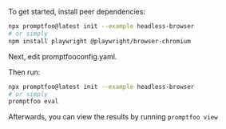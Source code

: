 To get started, install peer dependencies:

```bash
npx promptfoo@latest init --example headless-browser
# or simply
npm install playwright @playwright/browser-chromium
```

Next, edit promptfooconfig.yaml.

Then run:

```bash
npx promptfoo@latest init --example headless-browser
# or simply
promptfoo eval
```

Afterwards, you can view the results by running `promptfoo view`
